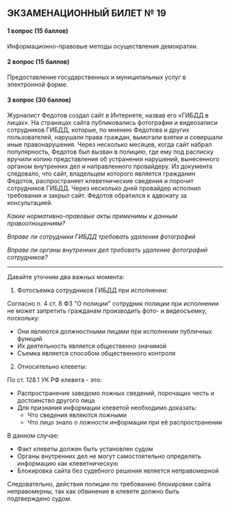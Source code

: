 ## ЭКЗАМЕНАЦИОННЫЙ БИЛЕТ № 19
#### 1 вопрос (15 баллов)
Информационно-правовые методы осуществления демократии.

#### 2 вопрос (15 баллов)
Предоставление государственных и муниципальных услуг в электронной форме.

#### 3 вопрос (30 баллов)
Журналист Федотов создал сайт в Интернете, назвав его «ГИБДД в лицах». На страницах сайта публиковались фотографии и видеозаписи сотрудников ГИБДД, которые, по мнению Федотова и других пользователей, нарушали права граждан, вымогали взятки и совершали иные правонарушения. Через несколько месяцев, когда сайт набрал популярность, Федотов был вызван в полицию, где ему под расписку вручили копию представления об устранении нарушений, вынесенного органом внутренних дел и направленного провайдеру. Из документа следовало, что сайт, владельцем которого является гражданин Федотов, распространяет клеветнические сведения и порочит сотрудников ГИБДД. Через несколько дней провайдер исполнил требования и закрыл сайт. Федотов обратился к адвокату за консультацией.

_Какие нормативно-правовые акты применимы к данным правоотношениям?_

_Вправе ли сотрудники ГИБДД требовать удаления фотографий_

_Вправе ли органы внутренних дел требовать удаление фотографий сотрудников?_

---
Давайте уточним два важных момента:

1. Фотосъемка сотрудников ГИБДД при исполнении:

Согласно п. 4 ст. 8 ФЗ "О полиции" сотрудник полиции при исполнении не может запретить гражданам производить фото- и видеосъемку, поскольку:
- Они являются должностными лицами при исполнении публичных функций
- Их деятельность является общественно значимой
- Съемка является способом общественного контроля

2. Относительно клеветы:

По ст. 128.1 УК РФ клевета - это:
- Распространение заведомо ложных сведений, порочащих честь и достоинство другого лица
- Для признания информации клеветой необходимо доказать:
  - Что сведения являются ложными
  - Что лицо знало о ложности информации при её распространении

В данном случае:
- Факт клеветы должен быть установлен судом
- Органы внутренних дел не могут самостоятельно определять информацию как клеветническую
- Блокировка сайта без судебного решения является неправомерной

Следовательно, действия полиции по требованию блокировки сайта неправомерны, так как обвинение в клевете должно быть подтверждено судом.